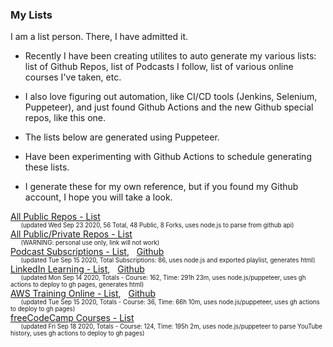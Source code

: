 
### My Lists

I am a list person.  There, I have admitted it.

- Recently I have been creating utilites to auto generate my various lists: list of Github Repos,
list of Podcasts I follow, list of various online courses I've taken, etc.

- I also love figuring out automation, like CI/CD tools (Jenkins, Selenium, Puppeteer), and just found Github Actions and the new Github special repos,
like this one.

- The lists below are generated using Puppeteer.

- Have been experimenting with Github Actions to schedule generating these lists.

- I generate these for my own reference, but if you found my Github account, I hope you will take a look.

[All Public Repos - List](https://github.com/alpiepho/AlPiepho/blob/master/README_public_repos.md)<br>
<sup><sub>&nbsp;&nbsp;&nbsp;&nbsp;&nbsp;&nbsp;(updated Wed Sep 23 2020, 56 Total, 48 Public, 8 Forks, uses node.js to parse from github api)</sub></sup><br>
[All Public/Private Repos - List](https://github.com/alpiepho/AllReposList)<br>
<sup><sub>&nbsp;&nbsp;&nbsp;&nbsp;&nbsp;&nbsp;(WARNING: personal use only, link will not work)</sub></sup><br>
[Podcast Subscriptions - List](https://alpiepho.github.io/node-overcast-rss/), 
&nbsp;&nbsp;[Github](https://github.com/alpiepho/node-overcast-rss)<br>
<sup><sub>&nbsp;&nbsp;&nbsp;&nbsp;&nbsp;&nbsp;(updated Tue Sep 15 2020, Total Subscriptions: 86, uses node.js and exported playlist, generates html)</sub></sup><br>
[LinkedIn Learning - List](https://alpiepho.github.io/pup-learning/), 
&nbsp;&nbsp;[Github](https://github.com/alpiepho/pup-learning)<br>
<sup><sub>&nbsp;&nbsp;&nbsp;&nbsp;&nbsp;&nbsp;(updated Mon Sep 14 2020, Totals - Course: 162, Time: 291h 23m, uses node.js/puppeteer, uses gh actions to deploy to gh pages, generates html)</sub></sup><br>
[AWS Training Online - List](https://alpiepho.github.io/pup-learning-aws/), 
&nbsp;&nbsp;[Github](https://github.com/alpiepho/pup-learning-aws)<br>
<sup><sub>&nbsp;&nbsp;&nbsp;&nbsp;&nbsp;&nbsp;(updated Tue Sep 15 2020, Totals - Course: 36, Time: 66h 10m, uses node.js/puppeteer, uses gh actions to deploy to gh pages)</sub></sup><br>
[freeCodeCamp Courses - List](https://alpiepho.github.io/pup-yt-fcc/)<br>
<sup><sub>&nbsp;&nbsp;&nbsp;&nbsp;&nbsp;&nbsp;(updated Fri Sep 18 2020, Totals - Course: 124, Time: 195h 2m, uses node.js/puppeteer to parse YouTube history, uses gh actions to deploy to gh pages)</sub></sup><br>
